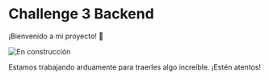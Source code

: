 # Challenge 3 Backend

¡Bienvenido a mi proyecto! 🚧

![En construcción](https://github.com/tu_usuario/tu_repositorio/ruta/a/tu/imagen.png)

Estamos trabajando arduamente para traerles algo increíble. ¡Estén atentos!
